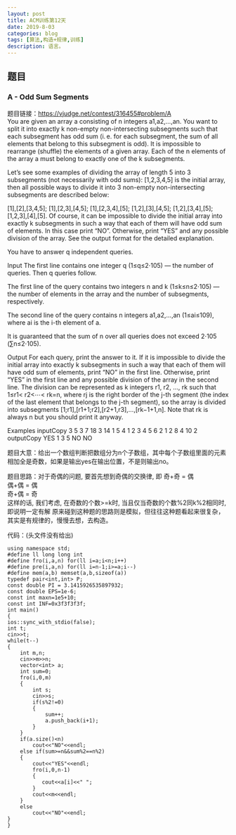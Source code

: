```yaml
---
layout: post
title: ACM训练第12天
date: 2019-8-03
categories: blog
tags: [算法,构造+规律,训练]
description: 语言。
---
```


## 题目

### A - Odd Sum Segments 
题目链接：<https://vjudge.net/contest/316455#problem/A><br/>
You are given an array a consisting of n integers a1,a2,…,an. You want to split it into exactly k non-empty non-intersecting subsegments such that each subsegment has odd sum (i. e. for each subsegment, the sum of all elements that belong to this subsegment is odd). It is impossible to rearrange (shuffle) the elements of a given array. Each of the n elements of the array a must belong to exactly one of the k subsegments.

Let’s see some examples of dividing the array of length 5 into 3 subsegments (not necessarily with odd sums): [1,2,3,4,5] is the initial array, then all possible ways to divide it into 3 non-empty non-intersecting subsegments are described below:

[1],[2],[3,4,5];
[1],[2,3],[4,5];
[1],[2,3,4],[5];
[1,2],[3],[4,5];
[1,2],[3,4],[5];
[1,2,3],[4],[5].
Of course, it can be impossible to divide the initial array into exactly k subsegments in such a way that each of them will have odd sum of elements. In this case print “NO”. Otherwise, print “YES” and any possible division of the array. See the output format for the detailed explanation.

You have to answer q independent queries.

Input
The first line contains one integer q (1≤q≤2⋅105) — the number of queries. Then q queries follow.

The first line of the query contains two integers n and k (1≤k≤n≤2⋅105) — the number of elements in the array and the number of subsegments, respectively.

The second line of the query contains n integers a1,a2,…,an (1≤ai≤109), where ai is the i-th element of a.

It is guaranteed that the sum of n over all queries does not exceed 2⋅105 (∑n≤2⋅105).

Output
For each query, print the answer to it. If it is impossible to divide the initial array into exactly k subsegments in such a way that each of them will have odd sum of elements, print “NO” in the first line. Otherwise, print “YES” in the first line and any possible division of the array in the second line. The division can be represented as k integers r1, r2, …, rk such that 1≤r1< r2<⋯< rk=n, where rj is the right border of the j-th segment (the index of the last element that belongs to the j-th segment), so the array is divided into subsegments [1;r1],[r1+1;r2],[r2+1,r3],…,[rk−1+1,n]. Note that rk is always n but you should print it anyway.

Examples
inputCopy
3
5 3
7 18 3 14 1
5 4
1 2 3 4 5
6 2
1 2 8 4 10 2
outputCopy
YES
1 3 5
NO
NO

题目大意：给出一个数组判断把数组分为n个子数组，其中每个子数组里面的元素相加全是奇数，如果是输出yes在输出位置，不是则输出no。<br/>

题目思路：对于奇偶的问题, 要首先想到奇偶的交换律, 即
奇+奇 = 偶<br/>
偶+偶 = 偶<br/>
奇+偶 = 奇<br/>
这样的话, 我们考虑, 在奇数的个数>=k时, 当且仅当奇数的个数%2同k%2相同时, 即说明一定有解
原来碰到这种题的思路则是模拟，但往往这种题看起来很复杂，其实是有规律的，慢慢去想，去构造。

代码：(头文件没有给出)

    using namespace std;
    #define ll long long int
    #define fro(i,a,n) for(ll i=a;i<n;i++)
    #define pre(i,a,n) for(ll i=n-1;i>=a;i--)
    #define mem(a,b) memset(a,b,sizeof(a))
    typedef pair<int,int> P;
    const double PI = 3.1415926535897932;
    const double EPS=1e-6;
    const int maxn=1e5+10;
    const int INF=0x3f3f3f3f;
    int main()
    {
    ios::sync_with_stdio(false);
    int t;
    cin>>t;
    while(t--)
    {
        int m,n;
        cin>>m>>n;
        vector<int> a;
        int sum=0;
        fro(i,0,m)
        {
            int s;
            cin>>s;
            if(s%2!=0)
            {
                sum++;
                a.push_back(i+1);
            }
        }
        if(a.size()<n)
            cout<<"NO"<<endl;
        else if(sum>=n&&sum%2==n%2)
        {
            cout<<"YES"<<endl;
            fro(i,0,n-1)
            {
               cout<<a[i]<<" ";
            }
            cout<<m<<endl;
        }
        else
            cout<<"NO"<<endl;
    }
    }










